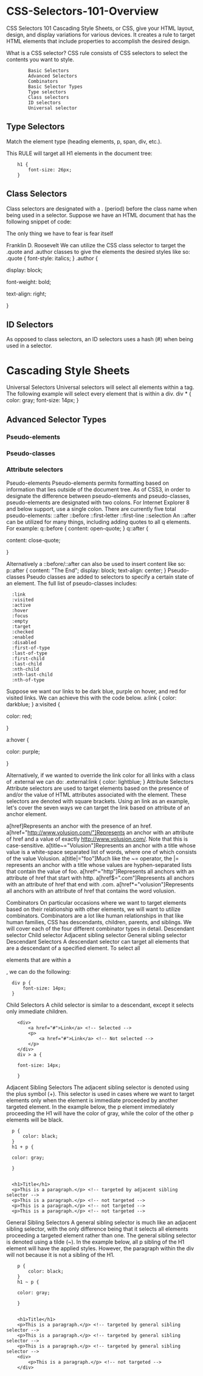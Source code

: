 # CSS-Selectors-101-Overview

CSS Selectors 101
Cascading Style Sheets, or CSS, give your HTML layout, design, and display variations for various devices.
It creates a rule to target HTML elements that include properties to accomplish the desired design.

What is a CSS selector?
CSS rule consists of CSS selectors to select the contents you want to style.

            Basic Selectors
            Advanced Selectors
            Combinators
            Basic Selector Types
            Type selectors
            Class selectors
            ID selectors
            Universal selector
            
## Type Selectors
Match the element type (heading elements, p, span, div, etc.).

This RULE will target all H1 elements in the document tree:

        h1 {
            font-size: 26px;
        }

## Class Selectors
Class selectors are designated with a . (period) before the class name when being used in a selector. Suppose we have an HTML document that has the following snippet of code:
<p class="quote">The only thing we have to fear is fear itself</p>
<span class="author">Franklin D. Roosevelt</span>
We can utilize the CSS class selector to target the .quote and .author classes to give the elements the desired styles like so:
.quote {
    font-style: italics;
}
.author {

display: block;

font-weight: bold;

text-align: right;

}


## ID Selectors
As opposed to class selectors, an ID selectors uses a hash (#) when being used in a selector.
<h1 id="main-title">Cascading Style Sheets</h1>
Universal Selectors
Universal selectors will select all elements within a tag. The following example will select every element that is within a div.
div * {
    color: gray;
    font-size: 14px;
}

## Advanced Selector Types
### Pseudo-elements
### Pseudo-classes
### Attribute selectors

Pseudo-elements
Pseudo-elements permits formatting based on information that lies outside of the document tree. As of CSS3, in order to designate the difference between pseudo-elements and pseudo-classes, pseudo-elements are designated with two colons. For Internet Explorer 8 and below support, use a single colon. There are currently five total pseudo-elements:
::after
::before
::first-letter
::first-line
::selection
An ::after can be utilized for many things, including adding quotes to all q elements. For example:
q::before {
    content: open-quote;
}
q::after {

content: close-quote;

}


Alternatively a ::before/::after can also be used to insert content like so:
p::after {
    content: "The End";
    display: block;
    text-align: center;
}
Pseudo-classes
Pseudo classes are added to selectors to specify a certain state of an element. The full list of pseudo-classes includes:

      :link
      :visited
      :active
      :hover
      :focus
      :empty
      :target
      :checked
      :enabled
      :disabled
      :first-of-type
      :last-of-type
      :first-child
      :last-child
      :nth-child
      :nth-last-child
      :nth-of-type
      
Suppose we want our links to be dark blue, purple on hover, and red for visited links. We can achieve this with the code below.
a:link {
    color: darkblue;
}
a:visited {

color: red;

}


a:hover {

color: purple;

}


Alternatively, if we wanted to override the link color for all links with a class of .external we can do:
.external:link {
    color: lightblue;
}
Attribute Selectors
Attribute selectors are used to target elements based on the presence of and/or the value of HTML attributes associated with the element. These selectors are denoted with square brackets.
Using an link as an example, let's cover the seven ways we can target the link based on attribute of an anchor element.

a[href]Represents an anchor with the presence of an href.
a[href="http://www.volusion.com/"]Represents an anchor with an attribute of href and a value of exactly http://www.volusion.com/. Note that this is case-sensitive.
a[title~="Volusion"]Represents an anchor with a title whose value is a white-space separated list of words, where one of which consists of the value Volusion.
a[title|="foo"]Much like the ~= operator, the |= represents an anchor with a title whose values are hyphen-separated lists that contain the value of foo.
a[href^="http"]Represents all anchors with an attribute of href that start with http.
a[href$=".com"]Represents all anchors with an attribute of href that end with .com.
a[href*="volusion"]Represents all anchors with an attribute of href that contains the word volusion.

Combinators
On particular occasions where we want to target elements based on their relationship with other elements, we will want to utilize combinators. Combinators are a lot like human relationships in that like human families, CSS has descendants, children, parents, and siblings. We will cover each of the four different combinator types in detail.
Descendant selector
Child selector
Adjacent sibling selector
General sibling selector
Descendant Selectors
A descendant selector can target all elements that are a descendant of a specified element. To select all <p> elements that are within a <div>, we can do the following:
      
      div p {
          font-size: 14px;
      }
Child Selectors
A child selector is similar to a descendant, except it selects only immediate children.
        
        <div>
            <a href="#">Link</a> <!-- Selected -->
            <p>
                <a href="#">Link</a> <!-- Not selected -->
            </p>
        </div>
        div > a {
        
        font-size: 14px;
        
        }


Adjacent Sibling Selectors
The adjacent sibling selector is denoted using the plus symbol (+). This selector is used in cases where we want to target elements only when the element is immediate proceeded by another targeted element.
In the example below, the p element immediately proceeding the H1 will have the color of gray, while the color of the other p elements will be black.
      
      p {
          color: black;
      }
      h1 + p {
      
      color: gray;
      
      }


      <h1>Title</h1>
      <p>This is a paragraph.</p> <!-- targeted by adjacent sibling selector -->
      <p>This is a paragraph.</p> <!-- not targeted -->
      <p>This is a paragraph.</p> <!-- not targeted -->
      <p>This is a paragraph.</p> <!-- not targeted -->
General Sibling Selectors
A general sibling selector is much like an adjacent sibling selector, with the only difference being that it selects all elements proceeding a targeted element rather than one. The general sibling selector is denoted using a tilde (~).
In the example below, all p sibling of the H1 element will have the applied styles. However, the paragraph within the div will not because it is not a sibling of the H1.

        p {
            color: black;
        }
        h1 ~ p {
        
        color: gray;
        
        }


        <h1>Title</h1>
        <p>This is a paragraph.</p> <!-- targeted by general sibling selector -->
        <p>This is a paragraph.</p> <!-- targeted by general sibling selector -->
        <p>This is a paragraph.</p> <!-- targeted by general sibling selector -->
        <div>
            <p>This is a paragraph.</p> <!-- not targeted -->
        </div>

